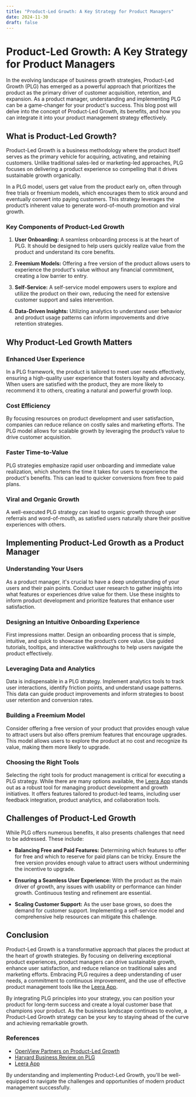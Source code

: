 ```yaml
---
title: "Product-Led Growth: A Key Strategy for Product Managers"
date: 2024-11-30
draft: false
---
```

# Product-Led Growth: A Key Strategy for Product Managers

In the evolving landscape of business growth strategies, Product-Led Growth (PLG) has emerged as a powerful approach that prioritizes the product as the primary driver of customer acquisition, retention, and expansion. As a product manager, understanding and implementing PLG can be a game-changer for your product's success. This blog post will delve into the concept of Product-Led Growth, its benefits, and how you can integrate it into your product management strategy effectively.

## What is Product-Led Growth?

Product-Led Growth is a business methodology where the product itself serves as the primary vehicle for acquiring, activating, and retaining customers. Unlike traditional sales-led or marketing-led approaches, PLG focuses on delivering a product experience so compelling that it drives sustainable growth organically.

In a PLG model, users get value from the product early on, often through free trials or freemium models, which encourages them to stick around and eventually convert into paying customers. This strategy leverages the product’s inherent value to generate word-of-mouth promotion and viral growth.

### Key Components of Product-Led Growth

1. **User Onboarding:**
   A seamless onboarding process is at the heart of PLG. It should be designed to help users quickly realize value from the product and understand its core benefits.

2. **Freemium Models:**
   Offering a free version of the product allows users to experience the product's value without any financial commitment, creating a low barrier to entry.

3. **Self-Service:**
   A self-service model empowers users to explore and utilize the product on their own, reducing the need for extensive customer support and sales intervention.

4. **Data-Driven Insights:**
   Utilizing analytics to understand user behavior and product usage patterns can inform improvements and drive retention strategies.

## Why Product-Led Growth Matters

### Enhanced User Experience

In a PLG framework, the product is tailored to meet user needs effectively, ensuring a high-quality user experience that fosters loyalty and advocacy. When users are satisfied with the product, they are more likely to recommend it to others, creating a natural and powerful growth loop.

### Cost Efficiency

By focusing resources on product development and user satisfaction, companies can reduce reliance on costly sales and marketing efforts. The PLG model allows for scalable growth by leveraging the product’s value to drive customer acquisition.

### Faster Time-to-Value

PLG strategies emphasize rapid user onboarding and immediate value realization, which shortens the time it takes for users to experience the product's benefits. This can lead to quicker conversions from free to paid plans.

### Viral and Organic Growth

A well-executed PLG strategy can lead to organic growth through user referrals and word-of-mouth, as satisfied users naturally share their positive experiences with others.

## Implementing Product-Led Growth as a Product Manager

### Understanding Your Users

As a product manager, it's crucial to have a deep understanding of your users and their pain points. Conduct user research to gather insights into what features or experiences drive value for them. Use these insights to inform product development and prioritize features that enhance user satisfaction.

### Designing an Intuitive Onboarding Experience

First impressions matter. Design an onboarding process that is simple, intuitive, and quick to showcase the product’s core value. Use guided tutorials, tooltips, and interactive walkthroughs to help users navigate the product effectively.

### Leveraging Data and Analytics

Data is indispensable in a PLG strategy. Implement analytics tools to track user interactions, identify friction points, and understand usage patterns. This data can guide product improvements and inform strategies to boost user retention and conversion rates.

### Building a Freemium Model

Consider offering a free version of your product that provides enough value to attract users but also offers premium features that encourage upgrades. This model allows users to explore the product at no cost and recognize its value, making them more likely to upgrade.

### Choosing the Right Tools

Selecting the right tools for product management is critical for executing a PLG strategy. While there are many options available, the [Leera App](https://leera.app) stands out as a robust tool for managing product development and growth initiatives. It offers features tailored to product-led teams, including user feedback integration, product analytics, and collaboration tools.

## Challenges of Product-Led Growth

While PLG offers numerous benefits, it also presents challenges that need to be addressed. These include:

- **Balancing Free and Paid Features:** Determining which features to offer for free and which to reserve for paid plans can be tricky. Ensure the free version provides enough value to attract users without undermining the incentive to upgrade.

- **Ensuring a Seamless User Experience:** With the product as the main driver of growth, any issues with usability or performance can hinder growth. Continuous testing and refinement are essential.

- **Scaling Customer Support:** As the user base grows, so does the demand for customer support. Implementing a self-service model and comprehensive help resources can mitigate this challenge.

## Conclusion

Product-Led Growth is a transformative approach that places the product at the heart of growth strategies. By focusing on delivering exceptional product experiences, product managers can drive sustainable growth, enhance user satisfaction, and reduce reliance on traditional sales and marketing efforts. Embracing PLG requires a deep understanding of user needs, a commitment to continuous improvement, and the use of effective product management tools like the [Leera App](https://leera.app).

By integrating PLG principles into your strategy, you can position your product for long-term success and create a loyal customer base that champions your product. As the business landscape continues to evolve, a Product-Led Growth strategy can be your key to staying ahead of the curve and achieving remarkable growth.

### References

- [OpenView Partners on Product-Led Growth](https://openviewpartners.com/product-led-growth/)
- [Harvard Business Review on PLG](https://hbr.org/2020/11/why-product-led-growth-works)
- [Leera App](https://leera.app)

By understanding and implementing Product-Led Growth, you'll be well-equipped to navigate the challenges and opportunities of modern product management successfully.